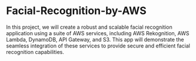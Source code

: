 # Facial-Recognition-by-AWS
In this project, we will create a robust and scalable facial recognition application using a suite of AWS services, including AWS Rekognition, AWS Lambda, DynamoDB, API Gateway, and S3. This app will demonstrate the seamless integration of these services to provide secure and efficient facial recognition capabilities.
